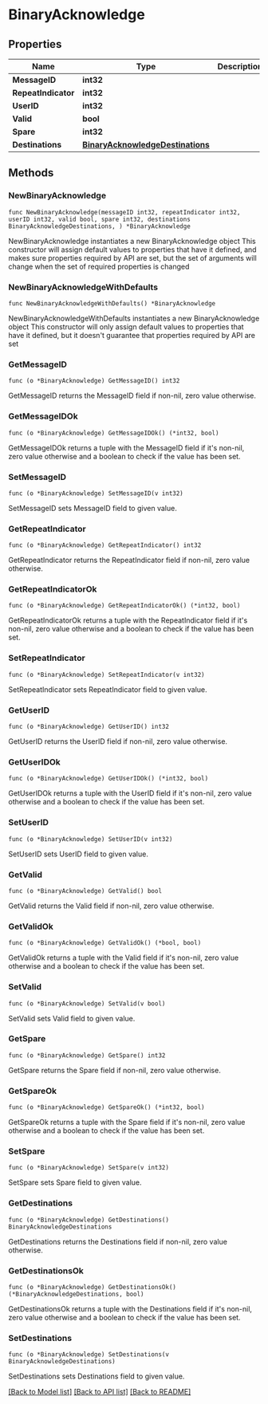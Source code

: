 # BinaryAcknowledge

## Properties

Name | Type | Description | Notes
------------ | ------------- | ------------- | -------------
**MessageID** | **int32** |  | 
**RepeatIndicator** | **int32** |  | 
**UserID** | **int32** |  | 
**Valid** | **bool** |  | 
**Spare** | **int32** |  | 
**Destinations** | [**BinaryAcknowledgeDestinations**](BinaryAcknowledgeDestinations.md) |  | 

## Methods

### NewBinaryAcknowledge

`func NewBinaryAcknowledge(messageID int32, repeatIndicator int32, userID int32, valid bool, spare int32, destinations BinaryAcknowledgeDestinations, ) *BinaryAcknowledge`

NewBinaryAcknowledge instantiates a new BinaryAcknowledge object
This constructor will assign default values to properties that have it defined,
and makes sure properties required by API are set, but the set of arguments
will change when the set of required properties is changed

### NewBinaryAcknowledgeWithDefaults

`func NewBinaryAcknowledgeWithDefaults() *BinaryAcknowledge`

NewBinaryAcknowledgeWithDefaults instantiates a new BinaryAcknowledge object
This constructor will only assign default values to properties that have it defined,
but it doesn't guarantee that properties required by API are set

### GetMessageID

`func (o *BinaryAcknowledge) GetMessageID() int32`

GetMessageID returns the MessageID field if non-nil, zero value otherwise.

### GetMessageIDOk

`func (o *BinaryAcknowledge) GetMessageIDOk() (*int32, bool)`

GetMessageIDOk returns a tuple with the MessageID field if it's non-nil, zero value otherwise
and a boolean to check if the value has been set.

### SetMessageID

`func (o *BinaryAcknowledge) SetMessageID(v int32)`

SetMessageID sets MessageID field to given value.


### GetRepeatIndicator

`func (o *BinaryAcknowledge) GetRepeatIndicator() int32`

GetRepeatIndicator returns the RepeatIndicator field if non-nil, zero value otherwise.

### GetRepeatIndicatorOk

`func (o *BinaryAcknowledge) GetRepeatIndicatorOk() (*int32, bool)`

GetRepeatIndicatorOk returns a tuple with the RepeatIndicator field if it's non-nil, zero value otherwise
and a boolean to check if the value has been set.

### SetRepeatIndicator

`func (o *BinaryAcknowledge) SetRepeatIndicator(v int32)`

SetRepeatIndicator sets RepeatIndicator field to given value.


### GetUserID

`func (o *BinaryAcknowledge) GetUserID() int32`

GetUserID returns the UserID field if non-nil, zero value otherwise.

### GetUserIDOk

`func (o *BinaryAcknowledge) GetUserIDOk() (*int32, bool)`

GetUserIDOk returns a tuple with the UserID field if it's non-nil, zero value otherwise
and a boolean to check if the value has been set.

### SetUserID

`func (o *BinaryAcknowledge) SetUserID(v int32)`

SetUserID sets UserID field to given value.


### GetValid

`func (o *BinaryAcknowledge) GetValid() bool`

GetValid returns the Valid field if non-nil, zero value otherwise.

### GetValidOk

`func (o *BinaryAcknowledge) GetValidOk() (*bool, bool)`

GetValidOk returns a tuple with the Valid field if it's non-nil, zero value otherwise
and a boolean to check if the value has been set.

### SetValid

`func (o *BinaryAcknowledge) SetValid(v bool)`

SetValid sets Valid field to given value.


### GetSpare

`func (o *BinaryAcknowledge) GetSpare() int32`

GetSpare returns the Spare field if non-nil, zero value otherwise.

### GetSpareOk

`func (o *BinaryAcknowledge) GetSpareOk() (*int32, bool)`

GetSpareOk returns a tuple with the Spare field if it's non-nil, zero value otherwise
and a boolean to check if the value has been set.

### SetSpare

`func (o *BinaryAcknowledge) SetSpare(v int32)`

SetSpare sets Spare field to given value.


### GetDestinations

`func (o *BinaryAcknowledge) GetDestinations() BinaryAcknowledgeDestinations`

GetDestinations returns the Destinations field if non-nil, zero value otherwise.

### GetDestinationsOk

`func (o *BinaryAcknowledge) GetDestinationsOk() (*BinaryAcknowledgeDestinations, bool)`

GetDestinationsOk returns a tuple with the Destinations field if it's non-nil, zero value otherwise
and a boolean to check if the value has been set.

### SetDestinations

`func (o *BinaryAcknowledge) SetDestinations(v BinaryAcknowledgeDestinations)`

SetDestinations sets Destinations field to given value.



[[Back to Model list]](../README.md#documentation-for-models) [[Back to API list]](../README.md#documentation-for-api-endpoints) [[Back to README]](../README.md)


